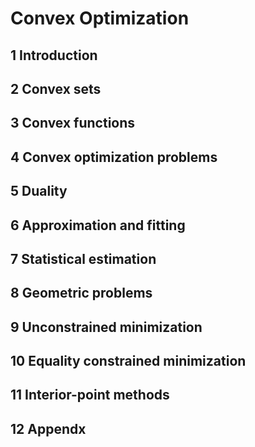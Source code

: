 # Convex Optimization

## 1 Introduction

## 2 Convex sets

## 3 Convex functions

## 4 Convex optimization problems

## 5 Duality

## 6 Approximation and fitting

## 7 Statistical estimation

## 8 Geometric problems

## 9 Unconstrained minimization

## 10 Equality constrained minimization

## 11 Interior-point methods

## 12 Appendx
